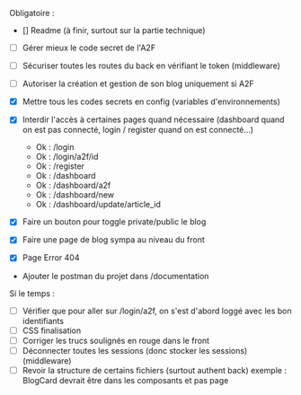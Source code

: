 Obligatoire :  
- [] Readme (à finir, surtout sur  la partie technique)
- [ ] Gérer mieux le code secret de l'A2F
- [ ] Sécuriser toutes les routes du back en vérifiant le token (middleware)
- [ ] Autoriser la création et gestion de son blog uniquement si A2F
- [x] Mettre tous les codes secrets en config (variables d'environnements)
- [x] Interdir l'accès à certaines pages quand nécessaire (dashboard quand on est pas connecté, login / register quand on est connecté...)  
    - Ok : /login
    - Ok : /login/a2f/id
    - Ok : /register
    - Ok : /dashboard
    - Ok : /dashboard/a2f
    - Ok : /dashboard/new
    - Ok : /dashboard/update/article_id

- [x] Faire un bouton pour toggle private/public le blog
- [x] Faire une page de blog sympa au niveau du front
- [x] Page Error 404
- Ajouter le postman du projet dans /documentation

Si le temps :
- [ ] Vérifier que pour aller sur /login/a2f, on s'est d'abord loggé avec les bon identifiants
- [ ] CSS finalisation
- [ ] Corriger les trucs soulignés en rouge dans le front
- [ ] Déconnecter toutes les sessions (donc stocker les sessions) (middleware)
- [ ] Revoir la structure de certains fichiers (surtout authent back) exemple : BlogCard devrait être dans les composants et pas page